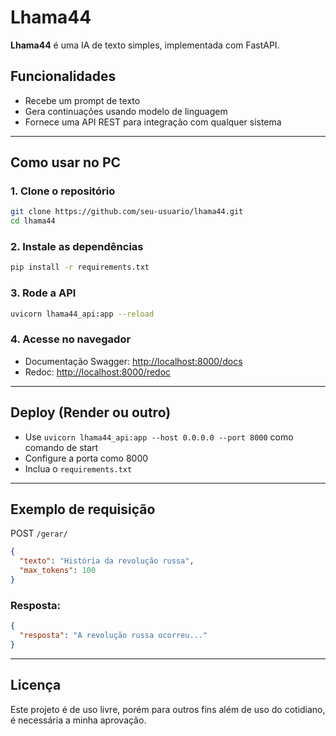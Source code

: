 # Lhama44

**Lhama44** é uma IA de texto simples, implementada com FastAPI.

## Funcionalidades

* Recebe um prompt de texto
* Gera continuações usando modelo de linguagem
* Fornece uma API REST para integração com qualquer sistema

---

## Como usar no PC

### 1. Clone o repositório

```bash
git clone https://github.com/seu-usuario/lhama44.git
cd lhama44
```

### 2. Instale as dependências

```bash
pip install -r requirements.txt
```

### 3. Rode a API

```bash
uvicorn lhama44_api:app --reload
```

### 4. Acesse no navegador

* Documentação Swagger: [http://localhost:8000/docs](http://localhost:8000/docs)
* Redoc: [http://localhost:8000/redoc](http://localhost:8000/redoc)

---

##  Deploy (Render ou outro)

* Use `uvicorn lhama44_api:app --host 0.0.0.0 --port 8000` como comando de start
* Configure a porta como 8000
* Inclua o `requirements.txt`

---

##  Exemplo de requisição

POST `/gerar/`

```json
{
  "texto": "História da revolução russa",
  "max_tokens": 100
}
```

### Resposta:

```json
{
  "resposta": "A revolução russa ocorreu..."
}
```

---

##  Licença

Este projeto é de uso livre, porém para outros fins além de uso do cotidiano, é necessária a minha aprovação.
